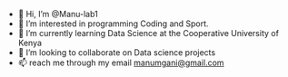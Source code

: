 - 👋 Hi, I’m @Manu-lab1
- 👀 I’m interested in programming Coding and Sport.
- 🌱 I’m currently learning Data Science at the Cooperative University of Kenya
- 💞️ I’m looking to collaborate on Data science projects
- 📫 reach me through my email manumgani@gmail.com

<!---
Manu-lab1/Manu-lab1 is a ✨ special ✨ repository because its `README.md` (this file) appears on your GitHub profile.
You can click the Preview link to take a look at your changes.
--->
